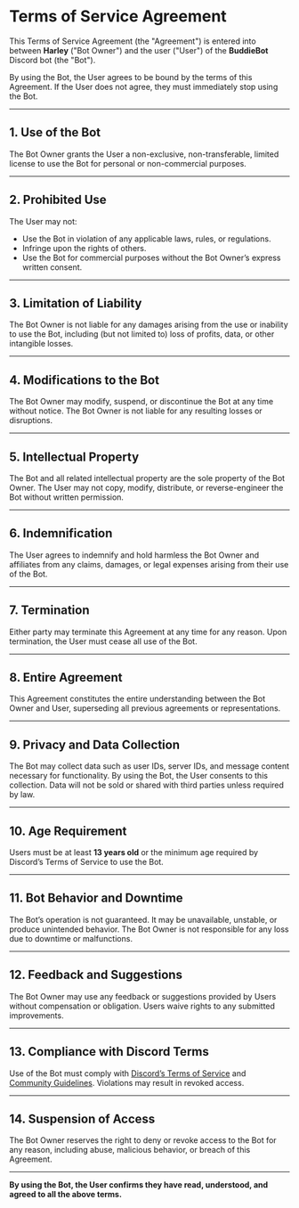 # Terms of Service Agreement

This Terms of Service Agreement (the "Agreement") is entered into between **Harley** ("Bot Owner") and the user ("User") of the **BuddieBot** Discord bot (the "Bot").

By using the Bot, the User agrees to be bound by the terms of this Agreement. If the User does not agree, they must immediately stop using the Bot.

---

## 1. Use of the Bot

The Bot Owner grants the User a non-exclusive, non-transferable, limited license to use the Bot for personal or non-commercial purposes.

---

## 2. Prohibited Use

The User may not:

- Use the Bot in violation of any applicable laws, rules, or regulations.
- Infringe upon the rights of others.
- Use the Bot for commercial purposes without the Bot Owner’s express written consent.

---

## 3. Limitation of Liability

The Bot Owner is not liable for any damages arising from the use or inability to use the Bot, including (but not limited to) loss of profits, data, or other intangible losses.

---

## 4. Modifications to the Bot

The Bot Owner may modify, suspend, or discontinue the Bot at any time without notice. The Bot Owner is not liable for any resulting losses or disruptions.

---

## 5. Intellectual Property

The Bot and all related intellectual property are the sole property of the Bot Owner. The User may not copy, modify, distribute, or reverse-engineer the Bot without written
permission.

---

## 6. Indemnification

The User agrees to indemnify and hold harmless the Bot Owner and affiliates from any claims, damages, or legal expenses arising from their use of the Bot.

---

## 7. Termination

Either party may terminate this Agreement at any time for any reason. Upon termination, the User must cease all use of the Bot.

---

## 8. Entire Agreement

This Agreement constitutes the entire understanding between the Bot Owner and User, superseding all previous agreements or representations.

---

## 9. Privacy and Data Collection

The Bot may collect data such as user IDs, server IDs, and message content necessary for functionality. By using the Bot, the User consents to this collection. Data will not be
sold or shared with third parties unless required by law.

---

## 10. Age Requirement

Users must be at least **13 years old** or the minimum age required by Discord’s Terms of Service to use the Bot.

---

## 11. Bot Behavior and Downtime

The Bot’s operation is not guaranteed. It may be unavailable, unstable, or produce unintended behavior. The Bot Owner is not responsible for any loss due to downtime or
malfunctions.

---

## 12. Feedback and Suggestions

The Bot Owner may use any feedback or suggestions provided by Users without compensation or obligation. Users waive rights to any submitted improvements.

---

## 13. Compliance with Discord Terms

Use of the Bot must comply with [Discord’s Terms of Service](https://discord.com/terms) and [Community Guidelines](https://discord.com/guidelines). Violations may result in revoked
access.

---

## 14. Suspension of Access

The Bot Owner reserves the right to deny or revoke access to the Bot for any reason, including abuse, malicious behavior, or breach of this Agreement.

---

**By using the Bot, the User confirms they have read, understood, and agreed to all the above terms.**